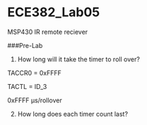ECE382_Lab05
============

MSP430 IR remote reciever

###Pre-Lab
1) How long will it take the timer to roll over?

TACCR0 = 0xFFFF

TACTL = ID_3

0xFFFF µs/rollover


2) How long does each timer count last?

